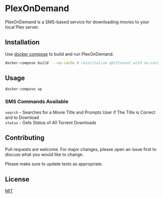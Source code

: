# PlexOnDemand

PlexOnDemand is a SMS-based service for downloading movies to your local Plex server.

## Installation

Use [docker compose](https://docs.docker.com/compose/) to build and run PlexOnDemand.

```bash
docker-compose build  --no-cache # reinitialize qbittorent with no-cache flag
```

## Usage

```bash
docker-compose up 
```

### SMS Commands Available
`search` - Searches for a Movie Title and Prompts User if The Title is Correct and to Download  
`status` - Gets Status of All Torrent Downloads

## Contributing
Pull requests are welcome. For major changes, please open an issue first to discuss what you would like to change.

Please make sure to update tests as appropriate.

## License
[MIT](https://choosealicense.com/licenses/mit/)